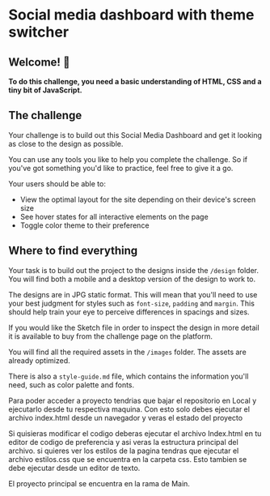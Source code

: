 # Social media dashboard with theme switcher

## Welcome! 👋

**To do this challenge, you need a basic understanding of HTML, CSS and a tiny bit of JavaScript.**

## The challenge

Your challenge is to build out this Social Media Dashboard and get it looking as close to the design as possible.

You can use any tools you like to help you complete the challenge. So if you've got something you'd like to practice, feel free to give it a go.

Your users should be able to:

- View the optimal layout for the site depending on their device's screen size
- See hover states for all interactive elements on the page
- Toggle color theme to their preference

## Where to find everything

Your task is to build out the project to the designs inside the `/design` folder. You will find both a mobile and a desktop version of the design to work to.

The designs are in JPG static format. This will mean that you'll need to use your best judgment for styles such as `font-size`, `padding` and `margin`. This should help train your eye to perceive differences in spacings and sizes.

If you would like the Sketch file in order to inspect the design in more detail it is available to buy from the challenge page on the platform.

You will find all the required assets in the `/images` folder. The assets are already optimized.

There is also a `style-guide.md` file, which contains the information you'll need, such as color palette and fonts.

Para poder acceder a proyecto tendrias que bajar el repositorio en Local y ejecutarlo desde tu respectiva maquina.
Con esto solo debes ejecutar el archivo index.html desde un navegador y veras el estado del proyecto

Si quisieras modificar el codigo deberas ejecutar el archivo Index.html en tu editor de codigo de preferencia y asi veras la estructura principal del archivo. si quieres ver los estilos de la pagina tendras que ejecutar el archivo estilos.css que se encuentra en la carpeta css. Esto tambien se debe ejecutar desde un editor de texto.

El proyecto principal se encuentra en la rama de Main.
